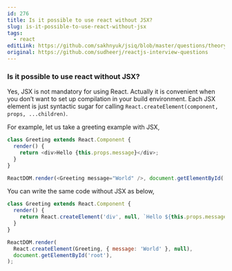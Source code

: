 ```yaml
---
id: 276
title: Is it possible to use react without JSX?
slug: is-it-possible-to-use-react-without-jsx
tags:
  - react
editLink: https://github.com/sakhnyuk/jsiq/blob/master/questions/theory/react/276.md
original: https://github.com/sudheerj/reactjs-interview-questions
---
```


### Is it possible to use react without JSX?

Yes, JSX is not mandatory for using React. Actually it is convenient when you don’t want to set up compilation in your build environment. Each JSX element is just syntactic sugar for calling `React.createElement(component, props, ...children)`.

For example, let us take a greeting example with JSX,

```javascript
class Greeting extends React.Component {
  render() {
    return <div>Hello {this.props.message}</div>;
  }
}

ReactDOM.render(<Greeting message="World" />, document.getElementById('root'));
```

You can write the same code without JSX as below,

```javascript
class Greeting extends React.Component {
  render() {
    return React.createElement('div', null, `Hello ${this.props.message}`);
  }
}

ReactDOM.render(
  React.createElement(Greeting, { message: 'World' }, null),
  document.getElementById('root'),
);
```